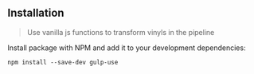 ## Installation

> Use vanilla js functions to transform vinyls in the pipeline

Install package with NPM and add it to your development dependencies:

`npm install --save-dev gulp-use`

